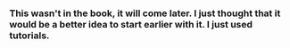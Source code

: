 ### This wasn't in the book, it will come later. I just thought that it would be a better idea to start earlier with it. I just used tutorials.